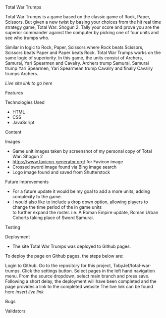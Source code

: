 Total War Trumps

Total War Trumps is a game based on the classic game of Rock, Paper, Scissors. But given a new twist by basing your choices from the hit real time strategy game, Total War: Shogun 2. Tally your score and prove you are the superior commander against the computer by picking one of four units and see who trumps who.

Similar in logic to Rock, Paper, Scissors where Rock beats Scissors, Scissors beats Paper and Paper beats Rock. Total War Trumps works on the same logic of superiority. In this game, the units consist of Archers, Samurai, Yari Spearmen and Cavalry.
Archers trump Samurai, Samurai trump Yari Spearmen, Yari Spearmean trump Cavalry and finally Cavalry trumps Archers.

*Live site link to go here*

Features



Technologies Used
- HTML
- CSS
- JavaScript

Content 

Images
- Game unit images taken by screenshot of my personal copy of Total War: Shogun 2
- https://www.favicon-generator.org/ for Favicon image 
- Crossed sword image found via Bing image search
- Logo image found and saved from Shutterstock


Future Improvements

- For a future update it would be my goal to add a more units, adding complexity to the game.
- I would also like to include a drop down option, allowing players to change the time period of the in game units   
  to further expand the roster. i.e. A Roman Empire update, Roman Urban Cohorts taking place of Sword Samurai.


Testing

  Deployment

  - The site Total War Trumps was deployed to Github pages.

To deploy the page on Github pages, the steps below are: 

Login to Github.
Go to the repository for this project, TobyJef/total-war-trumps.
Click the settings button.
Select pages in the left hand navigation menu.
From the source dropdown, select main branch and press save.
Following a short delay, the deployment will have been completed and the page provides a link to the completed website
The live link can be found here *insert live link*

Bugs

Validators